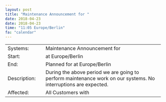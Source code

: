 ```yaml
---
layout: post
title: "Maintenance Announcement for "
date: 2018-04-23
date: 2018-04-23
time: "11:05 Europe/Berlin"
fa: "calendar"
---
```


|                   |   |                                                                      |
|-------------------|---|----------------------------------------------------------------------|
| Systems:          |   | Maintenance Announcement for |
| Start:            |   |  at  Europe/Berlin |
| End:              |   | Planned for  at   Europe/Berlin |
| Description:      |   | During the above period we are going to perform maintenance work on our  systems. No interruptions are expected. |
| Affected:         |   |All Customers with  |